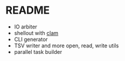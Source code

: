 README
======

* IO arbiter
* shellout with [clam](http://github.com/miku/clam)
* CLI generator
* TSV writer and more open, read, write utils
* parallel task builder

